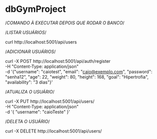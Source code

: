 # dbGymProject

/*COMANDO À EXECUTAR DEPOIS QUE RODAR O BANCO*/

/*LISTAR USUÁRIOS*/

curl http://localhost:5001/api/users

/*ADICIONAR USUÁRIOS*/

curl -X POST http://localhost:5001/api/auth/register \
  -H "Content-Type: application/json" \
  -d '{"username": "caiotest", "email": "caio@exemplo.com", "password": "senha12", "age": 22, "weight": 80, "height": 168, "goal": "Hipertrofia", "availability": "3 dias"}'


/*ATUALIZA O USUÁRIO*/

curl -X PUT http://localhost:5001/api/users/<COLOCA O ID DO USUARIO> \
  -H "Content-Type: application/json" \
  -d '{
    "username": "caioTeste"
  }'

/*DELETA O USUÁRIO*/

curl -X DELETE http://localhost:5001/api/users/<COLOCA O ID DO USUARIO>
